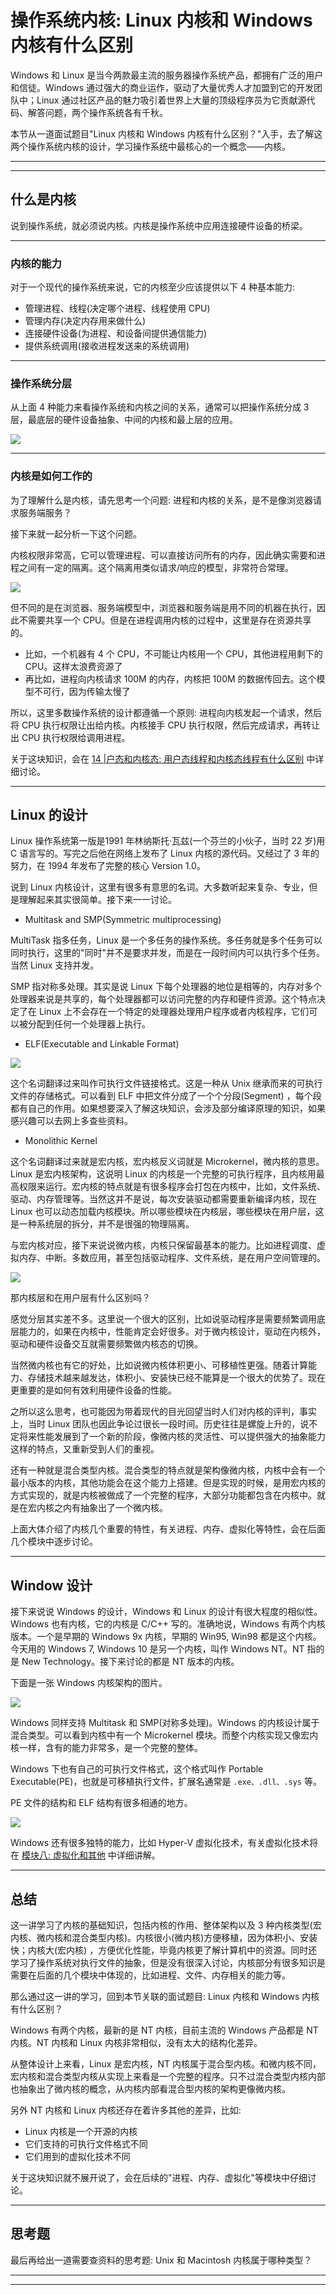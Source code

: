 # 操作系统内核: Linux 内核和 Windows 内核有什么区别

Windows 和 Linux 是当今两款最主流的服务器操作系统产品，都拥有广泛的用户和信徒。Windows 通过强大的商业运作，驱动了大量优秀人才加盟到它的开发团队中；Linux
通过社区产品的魅力吸引着世界上大量的顶级程序员为它贡献源代码、解答问题，两个操作系统各有千秋。

本节从一道面试题目"Linux 内核和 Windows 内核有什么区别？"入手，去了解这两个操作系统内核的设计，学习操作系统中最核心的一个概念——内核。

---
---

## 什么是内核

说到操作系统，就必须说内核。内核是操作系统中应用连接硬件设备的桥梁。

---

### 内核的能力

对于一个现代的操作系统来说，它的内核至少应该提供以下 4 种基本能力:

* 管理进程、线程(决定哪个进程、线程使用 CPU)
* 管理内存(决定内存用来做什么)
* 连接硬件设备(为进程、和设备间提供通信能力)
* 提供系统调用(接收进程发送来的系统调用)

---

### 操作系统分层

从上面 4 种能力来看操作系统和内核之间的关系，通常可以把操作系统分成 3 层，最底层的硬件设备抽象、中间的内核和最上层的应用。

![](../../images/module_3/13_1.png)

---

### 内核是如何工作的

为了理解什么是内核，请先思考一个问题: 进程和内核的关系，是不是像浏览器请求服务端服务？

接下来就一起分析一下这个问题。

内核权限非常高，它可以管理进程、可以直接访问所有的内存，因此确实需要和进程之间有一定的隔离。这个隔离用类似请求/响应的模型，非常符合常理。

![](../../images/module_3/13_2.png)

但不同的是在浏览器、服务端模型中，浏览器和服务端是用不同的机器在执行，因此不需要共享一个 CPU。但是在进程调用内核的过程中，这里是存在资源共享的。

* 比如，一个机器有 4 个 CPU，不可能让内核用一个 CPU，其他进程用剩下的 CPU。这样太浪费资源了
* 再比如，进程向内核请求 100M 的内存，内核把 100M 的数据传回去。这个模型不可行，因为传输太慢了

所以，这里多数操作系统的设计都遵循一个原则: 进程向内核发起一个请求，然后将 CPU 执行权限让出给内核。内核接手 CPU 执行权限，然后完成请求，再转让出 CPU 执行权限给调用进程。

关于这块知识，会在 [14 |户态和内核态: 用户态线程和内核态线程有什么区别](lecture_14.md) 中详细讨论。

---

## Linux 的设计

Linux 操作系统第一版是1991 年林纳斯托·瓦兹(一个芬兰的小伙子，当时 22 岁)用 C 语言写的。写完之后他在网络上发布了 Linux 内核的源代码。又经过了 3 年的努力，在 1994 年发布了完整的核心 Version
1.0。

说到 Linux 内核设计，这里有很多有意思的名词。大多数听起来复杂、专业，但是理解起来其实很简单。接下来一一讨论。

* Multitask and SMP(Symmetric multiprocessing)

MultiTask 指多任务，Linux 是一个多任务的操作系统。多任务就是多个任务可以同时执行，这里的"同时"并不是要求并发，而是在一段时间内可以执行多个任务。当然 Linux 支持并发。

SMP 指对称多处理。其实是说 Linux 下每个处理器的地位是相等的，内存对多个处理器来说是共享的，每个处理器都可以访问完整的内存和硬件资源。这个特点决定了在 Linux
上不会存在一个特定的处理器处理用户程序或者内核程序，它们可以被分配到任何一个处理器上执行。

* ELF(Executable and Linkable Format)

![](../../images/module_3/13_3.png)

这个名词翻译过来叫作可执行文件链接格式。这是一种从 Unix 继承而来的可执行文件的存储格式。可以看到 ELF 中把文件分成了一个个分段(Segment)
，每个段都有自己的作用。如果想要深入了解这块知识，会涉及部分编译原理的知识，如果感兴趣可以去网上多查些资料。

* Monolithic Kernel

这个名词翻译过来就是宏内核，宏内核反义词就是 Microkernel，微内核的意思。Linux 是宏内核架构，这说明 Linux
的内核是一个完整的可执行程序，且内核用最高权限来运行。宏内核的特点就是有很多程序会打包在内核中，比如，文件系统、驱动、内存管理等。当然这并不是说，每次安装驱动都需要重新编译内核，现在 Linux
也可以动态加载内核模块。所以哪些模块在内核层，哪些模块在用户层，这是一种系统层的拆分，并不是很强的物理隔离。

与宏内核对应，接下来说说微内核，内核只保留最基本的能力。比如进程调度、虚拟内存、中断。多数应用，甚至包括驱动程序、文件系统，是在用户空间管理的。

![](../../images/module_3/13_4.png)

那内核层和在用户层有什么区别吗？

感觉分层其实差不多。这里说一个很大的区别，比如说驱动程序是需要频繁调用底层能力的，如果在内核中，性能肯定会好很多。对于微内核设计，驱动在内核外，驱动和硬件设备交互就需要频繁做内核态的切换。

当然微内核也有它的好处，比如说微内核体积更小、可移植性更强。随着计算能力、存储技术越来越发达，体积小、安装快已经不能算是一个很大的优势了。现在更重要的是如何有效利用硬件设备的性能。

之所以这么思考，也可能因为带着现代的目光回望当时人们对内核的评判，事实上，当时 Linux
团队也因此争论过很长一段时间。历史往往是螺旋上升的，说不定将来性能发展到了一个新的阶段，像微内核的灵活性、可以提供强大的抽象能力这样的特点，又重新受到人们的重视。

还有一种就是混合类型内核。混合类型的特点就是架构像微内核，内核中会有一个最小版本的内核，其他功能会在这个能力上搭建。但是实现的时候，是用宏内核的方式实现的，就是内核被做成了一个完整的程序，大部分功能都包含在内核中。就是在宏内核之内有抽象出了一个微内核。

上面大体介绍了内核几个重要的特性，有关进程、内存、虚拟化等特性，会在后面几个模块中逐步讨论。

---

## Window 设计

接下来说说 Windows 的设计，Windows 和 Linux 的设计有很大程度的相似性。Windows 也有内核，它的内核是 C/C++ 写的。准确地说，Windows 有两个内核版本。一个是早期的 Windows 9x 内核，早期的
Win95, Win98 都是这个内核。今天用的 Windows 7, Windows 10 是另一个内核，叫作 Windows NT。NT 指的是 New Technology。接下来讨论的都是 NT 版本的内核。

下面是一张 Windows 内核架构的图片。

![](../../images/module_3/13_5.png)

Windows 同样支持 Multitask 和 SMP(对称多处理)。Windows 的内核设计属于混合类型。可以看到内核中有一个 Microkernel 模块。而整个内核实现又像宏内核一样，含有的能力非常多，是一个完整的整体。

Windows 下也有自己的可执行文件格式，这个格式叫作 Portable Executable(PE)，也就是可移植执行文件，扩展名通常是 ```.exe、.dll、.sys``` 等。

PE 文件的结构和 ELF 结构有很多相通的地方。

![](../../images/module_3/13_6.png)

Windows 还有很多独特的能力，比如 Hyper-V 虚拟化技术，有关虚拟化技术将在 [模块八: 虚拟化和其他](../module_8) 中详细讲解。

---

## 总结

这一讲学习了内核的基础知识，包括内核的作用、整体架构以及 3 种内核类型(宏内核、微内核和混合类型内核)。内核很小(微内核)方便移植，因为体积小、安装快；内核大(宏内核)
，方便优化性能，毕竟内核更了解计算机中的资源。同时还学习了操作系统对执行文件的抽象，但是没有很深入讨论，内核部分有很多知识是需要在后面的几个模块中体现的，比如进程、文件、内存相关的能力等。

那么通过这一讲的学习，回到本节关联的面试题目: Linux 内核和 Windows 内核有什么区别？

Windows 有两个内核，最新的是 NT 内核，目前主流的 Windows 产品都是 NT 内核。NT 内核和 Linux 内核非常相似，没有太大的结构化差异。

从整体设计上来看，Linux 是宏内核，NT 内核属于混合型内核。和微内核不同，宏内核和混合类型内核从实现上来看是一个完整的程序。只不过混合类型内核内部也抽象出了微内核的概念，从内核内部看混合型内核的架构更像微内核。

另外 NT 内核和 Linux 内核还存在着许多其他的差异，比如:

* Linux 内核是一个开源的内核
* 它们支持的可执行文件格式不同
* 它们用到的虚拟化技术不同

关于这块知识就不展开说了，会在后续的"进程、内存、虚拟化"等模块中仔细讨论。

---

## 思考题

最后再给出一道需要查资料的思考题: Unix 和 Macintosh 内核属于哪种类型？

---
---

